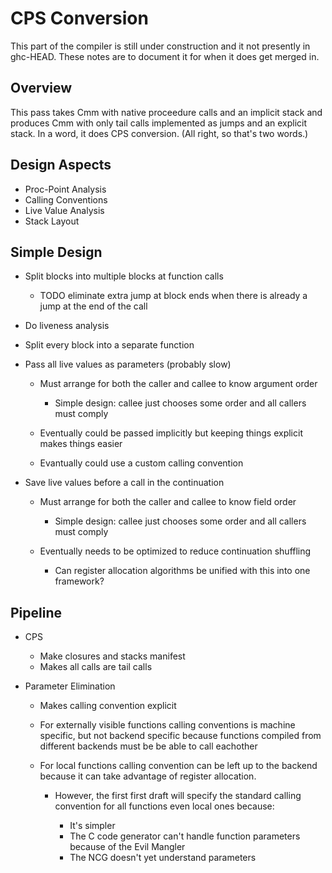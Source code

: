 # CPS Conversion



This part of the compiler is still under construction and it not presently in ghc-HEAD.
These notes are to document it for when it does get merged in.


## Overview



This pass takes Cmm with native proceedure calls and an implicit stack and produces Cmm with only tail calls implemented as jumps and an explicit stack.  In a word, it does CPS conversion.  (All right, so that's two words.)


## Design Aspects


- Proc-Point Analysis
- Calling Conventions
- Live Value Analysis
- Stack Layout

## Simple Design


- Split blocks into multiple blocks at function calls

  - TODO eliminate extra jump at block ends when there is already a jump at the end of the call
- Do liveness analysis
- Split every block into a separate function
- Pass all live values as parameters (probably slow)

  - Must arrange for both the caller and callee to know argument order

    - Simple design: callee just chooses some order and all callers must comply
  - Eventually could be passed implicitly but keeping things explicit makes things easier
  - Evantually could use a custom calling convention
- Save live values before a call in the continuation

  - Must arrange for both the caller and callee to know field order

    - Simple design: callee just chooses some order and all callers must comply
  - Eventually needs to be optimized to reduce continuation shuffling

    - Can register allocation algorithms be unified with this into one framework?

## Pipeline


- CPS

  - Make closures and stacks manifest
  - Makes all calls are tail calls
- Parameter Elimination

  - Makes calling convention explicit
  - For externally visible functions calling conventions is machine specific, but not backend specific because functions compiled from different backends must be be able to call eachother
  - For local functions calling convention can be left up to the backend because it can take advantage of register allocation.

    - However, the first first draft will specify the standard calling convention for all functions even local ones because:

      - It's simpler
      - The C code generator can't handle function parameters because of the Evil Mangler
      - The NCG doesn't yet understand parameters
